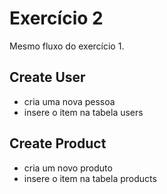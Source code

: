 # Exercício 2
Mesmo fluxo do exercício 1.

## Create User
- cria uma nova pessoa
- insere o item na tabela users

## Create Product
- cria um novo produto
- insere o item na tabela products
